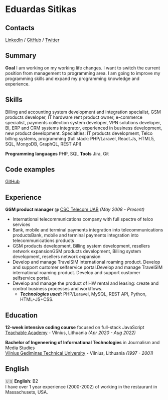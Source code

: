 # Eduardas Sitikas

## Contacts
[LinkedIn](https://www.linkedin.com/in/edichkas/) / [GitHub](https://github.com/edichkas/) / [Twitter](https://twitter.com/edichkas/) 

## Summary
**Goal** I am working on my working life changes. I want to switch the current position from management to programming area. I am going to improve my programming skills and expand my programming knowledge and experience.
## Skills
Billing and accounting system development and integration specialist, GSM products developer, IT hardware rent product owner, e-commerce specialist, payments collection system developer, VPN solutions developer, BI, ERP and CRM systems integrator, experienced in business development, new product development.
Specialties: IT products development, Telco billing systems, programming (full stack: PHP/Laravel, React.Js, HTML5, SQL, MongoDB, GraphQL, REST API)

**Programming languages** PHP, SQL
**Tools** Jira, Git
## Code examples
[GitHub](https://github.com/edichkas/) 
## Experience

**GSM product manager** @ [CSC Telecom UAB](https://www.csc.lt/) _(May 2008 - Present)_ <br>
- International telecommunications company with full spectre of telco services
- Bank, mobile and terminal payments integration into telecommunications productsBank, mobile and terminal payments integration into telecommunications products
- GSM products development, Billing system development, resellers network expansionGSM products development, Billing system development, resellers network expansion
- Develop and manage TravelSIM international roaming product. Develop and support customer selfservice portal.Develop and manage TravelSIM international roaming product. Develop and support customer selfservice portal. 
- Develop and manage the product of HW rental and leasing: create and control business processes and workflows.
  - **_Technologies used:_** PHP/Laravel, MySQL, REST API, Python, HTML+JS+CSS.
## Education

**12-week intensive coding course** focused on full-stack JavaScript<br>
[Teachable Academy](https://www.teachable.com/) - Vilnius, Lithuania _(Apr 2020 - Aug 2022)_ <br>

**Bachelor of Ingeneering of Informational Technologies** in Journalism and Media Studies<br>
[Vilnius Gediminas Technical University](https://www.vgtu.lt/) - Vilnius, Lithuania _(1997 - 2001)_
## English
🇺🇸 **English**: B2 <br>
I have over 1 year experience (2000-2002) of working in the restaurant in Massachusets, USA.

